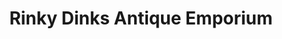 ---
title: "Rinky Dinks Antique Emporium"
url: /quakertown/rinky-dinks-antique-emporium/
shop: antiques
---